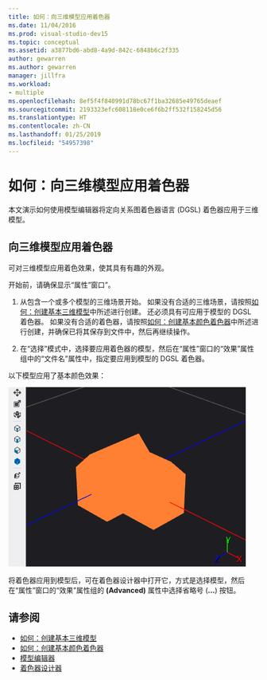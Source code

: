 ```yaml
---
title: 如何：向三维模型应用着色器
ms.date: 11/04/2016
ms.prod: visual-studio-dev15
ms.topic: conceptual
ms.assetid: a3877bd6-abd8-4a9d-842c-6848b6c2f335
author: gewarren
ms.author: gewarren
manager: jillfra
ms.workload:
- multiple
ms.openlocfilehash: 8ef5f4f840991d78bc67f1ba32685e49765deaef
ms.sourcegitcommit: 2193323efc608118e0ce6f6b2ff532f158245d56
ms.translationtype: HT
ms.contentlocale: zh-CN
ms.lasthandoff: 01/25/2019
ms.locfileid: "54957398"
---
```

# <a name="how-to-apply-a-shader-to-a-3d-model"></a>如何：向三维模型应用着色器

本文演示如何使用模型编辑器将定向关系图着色器语言 (DGSL) 着色器应用于三维模型。

## <a name="apply-a-shader-to-a-3d-model"></a>向三维模型应用着色器

可对三维模型应用着色效果，使其具有有趣的外观。

开始前，请确保显示“属性”窗口”。

1. 从包含一个或多个模型的三维场景开始。 如果没有合适的三维场景，请按照[如何：创建基本三维模型](../designers/how-to-create-a-basic-3-d-model.md)中所述进行创建。 还必须具有可应用于模型的 DGSL 着色器。 如果没有合适的着色器，请按照[如何：创建基本颜色着色器](../designers/how-to-create-a-basic-color-shader.md)中所述进行创建，并确保已将其保存到文件中，然后再继续操作。

2. 在“选择”模式中，选择要应用着色器的模型，然后在“属性”窗口的“效果”属性组中的“文件名”属性中，指定要应用到模型的 DGSL 着色器。

以下模型应用了基本颜色效果：

![显示基本颜色效果的三维场景](../designers/media/digit-3d-model-effect.png)

将着色器应用到模型后，可在着色器设计器中打开它，方式是选择模型，然后在“属性”窗口的“效果”属性组的 **(Advanced)** 属性中选择省略号 (**...**) 按钮。

## <a name="see-also"></a>请参阅

- [如何：创建基本三维模型](../designers/how-to-create-a-basic-3-d-model.md)
- [如何：创建基本颜色着色器](../designers/how-to-create-a-basic-color-shader.md)
- [模型编辑器](../designers/model-editor.md)
- [着色器设计器](../designers/shader-designer.md)